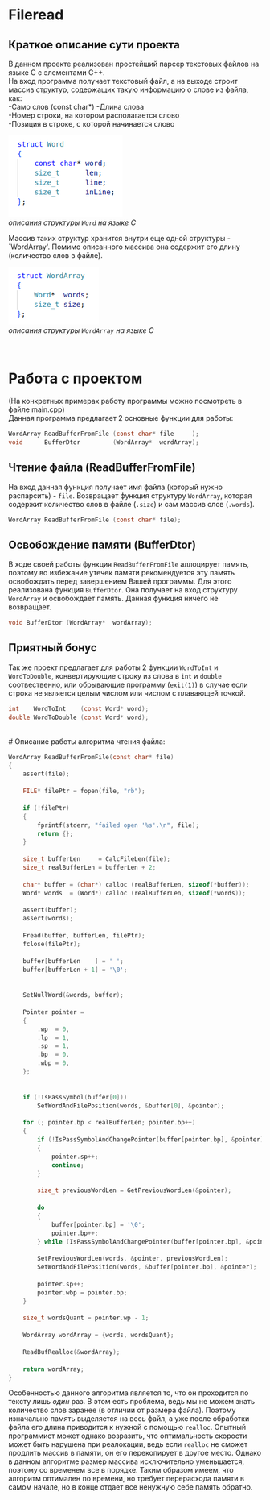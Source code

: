 # Fileread
## Краткое описание сути проекта
В данном проекте реализован простейший парсер текстовых файлов на языке С с элементами С++.\
На вход программа получает текстовый файл, а на выходе строит массив структур, содержащих такую информацию о слове из файла, как:
<br>
-Само слов (const char*)
-Длина слова\
-Номер строки, на котором располагается слово\
-Позиция в строке, с которой начинается слово

![struct Word image](assets/struct_word.png)\
*описания структуры `Word` на языке С*

Массив таких структур хранится внутри еще одной структуры - `WordArray'. Помимо описанного массива она содержит его длину (количество слов в файле).

![struct WordArray image](assets/struct_word_array.png)\
*описания структуры `WordArray` на языке С*

<br>

# Работа с проектом
(На конкретных примерах работу программы можно посмотреть в файле main.cpp)\
Данная программа предлагает 2 основные функции для работы:

```C
WordArray ReadBufferFromFile (const char* file     );
void      BufferDtor         (WordArray*  wordArray);
```
## Чтение файла (ReadBufferFromFile)

На вход данная функция получает имя файла (который нужно распарсить) - `file`.
Возвращает функция структуру `WordArray`, которая содержит количество слов в файле (`.size`) и сам массив слов (`.words`). 
```C
WordArray ReadBufferFromFile (const char* file);
```

## Освобождение памяти (BufferDtor)

В ходе своей работы функция `ReadBufferFromFile` аллоцирует память, поэтому во избежание утечек памяти рекомендуется эту память освобождать перед завершением Вашей программы. Для этого реализована функция `BufferDtor`. Она получает на вход структуру `WordArray` и освобождает память. Данная функция ничего не возвращает.
```C
void BufferDtor (WordArray*  wordArray);
```

## Приятный бонус

Так же проект предлагает для работы 2 функции `WordToInt` и `WordToDouble`, конвертирующие строку из слова в `int` и `double` соотвественно, или обрывающие программу (`exit(1)`) в случае если строка не является целым числом или числом с плавающей точкой.
```C
int    WordToInt    (const Word* word);
double WordToDouble (const Word* word);
```

<br>
# Описание работы алгоритма чтения файла:

```C
WordArray ReadBufferFromFile(const char* file)
{
    assert(file);

    FILE* filePtr = fopen(file, "rb");

    if (!filePtr)
    {
        fprintf(stderr, "failed open '%s'.\n", file);
        return {};
    }

    size_t bufferLen     = CalcFileLen(file);
    size_t realBufferLen = bufferLen + 2;

    char* buffer = (char*) calloc (realBufferLen, sizeof(*buffer));
    Word* words  = (Word*) calloc (realBufferLen, sizeof(*words));

    assert(buffer);
    assert(words);

    Fread(buffer, bufferLen, filePtr);
    fclose(filePtr);

    buffer[bufferLen    ] = ' ';
    buffer[bufferLen + 1] = '\0';


    SetNullWord(&words, buffer);

    Pointer pointer = 
    {
        .wp  = 0,
        .lp  = 1,
        .sp  = 1,
        .bp  = 0,
        .wbp = 0,
    };


    if (!IsPassSymbol(buffer[0]))
        SetWordAndFilePosition(words, &buffer[0], &pointer);

    for (; pointer.bp < realBufferLen; pointer.bp++)
    {
        if (!IsPassSymbolAndChangePointer(buffer[pointer.bp], &pointer))
        {
            pointer.sp++;
            continue;
        }

        size_t previousWordLen = GetPreviousWordLen(&pointer);

        do
        {
            buffer[pointer.bp] = '\0';  
            pointer.bp++;
        } while (IsPassSymbolAndChangePointer(buffer[pointer.bp], &pointer));
        
        SetPreviousWordLen(words, &pointer, previousWordLen);
        SetWordAndFilePosition(words, &buffer[pointer.bp], &pointer);

        pointer.sp++;
        pointer.wbp = pointer.bp;
    }

    size_t wordsQuant = pointer.wp - 1;

    WordArray wordArray = {words, wordsQuant};

    ReadBufRealloc(&wordArray);

    return wordArray;
}
```
Особенностью данного алгоритма является то, что он проходится по тексту лишь *один* раз. В этом есть проблема, ведь мы не можем знать количество слов заранее (в отличии от размера файла). Поэтому изначально память выделяется на весь файл, а уже после обработки файла его длина приводится к нужной с помощью `realloc`. 
Опытный программист может однако возразить, что оптимальность скорости может быть нарушена при реалокации, ведь если `realloc` не сможет продлить массив в памяти, он его перекопирует в другое место. Однако в данном алгоритме размер массива исключительно уменьшается, поэтому со временем все в порядке.
Таким образом имеем, что алгоритм оптимален по времени, но требует перерасхода памяти в самом начале, но в конце отдает все ненужную себе память обратно. 

